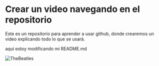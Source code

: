 # Crear un video navegando en el repositorio

Este es un repositorio para aprender a usar github, donde crearemos un video explicando todo lo que se usará.


aquí estoy modificando mi README.md




![TheBeatles](https://upload.wikimedia.org/wikipedia/en/thumb/4/42/Beatles_-_Abbey_Road.jpg/250px-Beatles_-_Abbey_Road.jpg)

